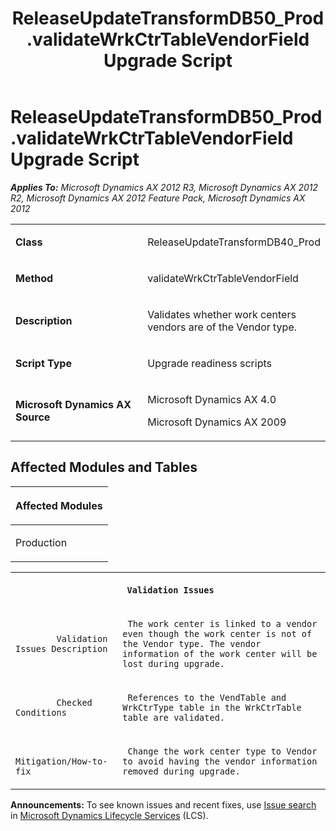 ﻿---
title: ReleaseUpdateTransformDB50_Prod.validateWrkCtrTableVendorField Upgrade Script
TOCTitle: ReleaseUpdateTransformDB50_Prod.validateWrkCtrTableVendorField Upgrade Script
ms:assetid: 1075a041-11c1-2844-9bdb-06c01670a114
ms:mtpsurl: https://msdn.microsoft.com/en-us/library/JJ735786(v=AX.60)
ms:contentKeyID: 49706696
ms.date: 05/18/2015
mtps_version: v=AX.60
---

# ReleaseUpdateTransformDB50\_Prod.validateWrkCtrTableVendorField Upgrade Script 


_**Applies To:** Microsoft Dynamics AX 2012 R3, Microsoft Dynamics AX 2012 R2, Microsoft Dynamics AX 2012 Feature Pack, Microsoft Dynamics AX 2012_

<table>
<colgroup>
<col style="width: 50%" />
<col style="width: 50%" />
</colgroup>
<tbody>
<tr class="odd">
<td><p><strong>Class</strong></p></td>
<td><p>ReleaseUpdateTransformDB40_Prod</p></td>
</tr>
<tr class="even">
<td><p><strong>Method</strong></p></td>
<td><p>validateWrkCtrTableVendorField</p></td>
</tr>
<tr class="odd">
<td><p><strong>Description</strong></p></td>
<td><p>Validates whether work centers vendors are of the Vendor type.</p></td>
</tr>
<tr class="even">
<td><p><strong>Script Type</strong></p></td>
<td><p>Upgrade readiness scripts</p></td>
</tr>
<tr class="odd">
<td><p><strong>Microsoft Dynamics AX Source</strong></p></td>
<td><p>Microsoft Dynamics AX 4.0</p>
<p>Microsoft Dynamics AX 2009</p></td>
</tr>
</tbody>
</table>


## Affected Modules and Tables

<table>
<colgroup>
<col style="width: 100%" />
</colgroup>
<thead>
<tr class="header">
<th><p>Affected Modules</p></th>
</tr>
</thead>
<tbody>
<tr class="odd">
<td><p>Production</p></td>
</tr>
</tbody>
</table>


<table xmlns="http://www.w3.org/1999/xhtml">
              <tr><th colspan="2">
		
   <p>
   
	 Validation Issues
  </p>
  </th></tr>
              <tr><td>
		
   <p>
   
	 
            Validation Issues Description
          
  </p>
  </td><td>
		
   <p>
   
	 The work center is linked to a vendor even though the work center is not of the Vendor type. The vendor information of the work center will be lost during upgrade.
  </p>
  </td></tr>
              <tr><td>
		
   <p>
   
	 
            Checked Conditions
          
  </p>
  </td><td>
		
   <p>
   
	 References to the VendTable and WrkCtrType table in the WrkCtrTable table are validated.
  </p>
  </td></tr>
              <tr><td>
		
   <p>
   
	 
            Mitigation/How-to-fix
          
  </p>
  </td><td>
		
   <p>
   
	 Change the work center type to Vendor to avoid having the vendor information removed during upgrade.
  </p>
  </td></tr>
            </table>

  
**Announcements:** To see known issues and recent fixes, use [Issue search](http://go.microsoft.com/fwlink/?linkid=389258) in [Microsoft Dynamics Lifecycle Services](http://go.microsoft.com/fwlink/?linkid=306505) (LCS).

